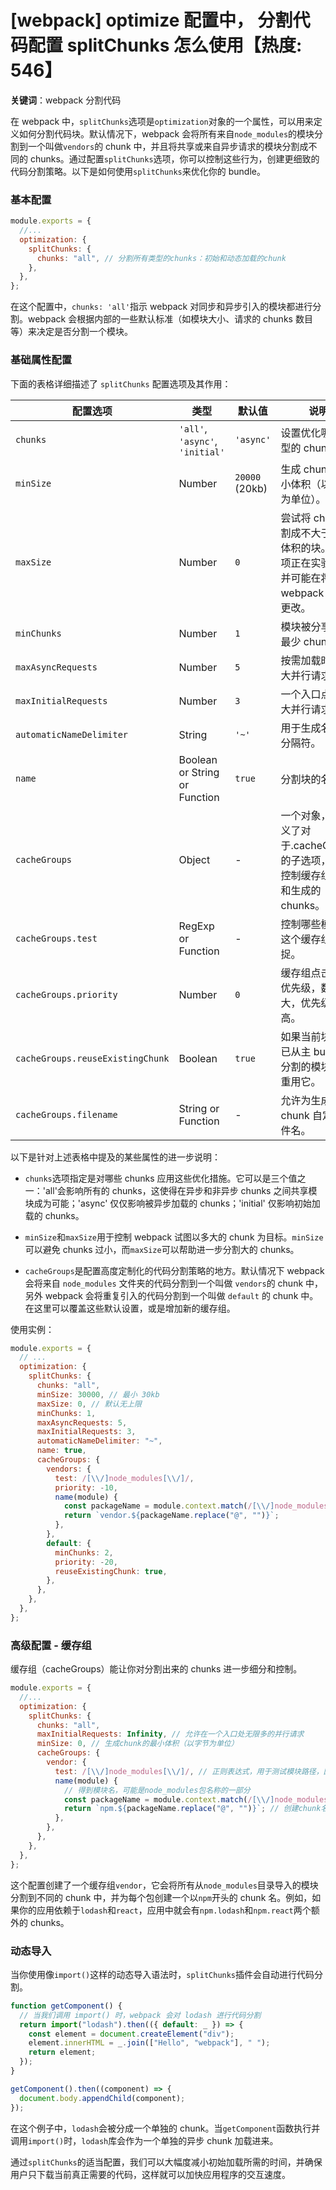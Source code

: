 # [webpack] optimize 配置中， 分割代码配置 splitChunks 怎么使用【热度: 546】

**关键词**：webpack 分割代码

在 webpack 中，`splitChunks`选项是`optimization`对象的一个属性，可以用来定义如何分割代码块。默认情况下，webpack 会将所有来自`node_modules`的模块分割到一个叫做`vendors`的 chunk 中，并且将共享或来自异步请求的模块分割成不同的 chunks。通过配置`splitChunks`选项，你可以控制这些行为，创建更细致的代码分割策略。以下是如何使用`splitChunks`来优化你的 bundle。

### 基本配置

```javascript
module.exports = {
  //...
  optimization: {
    splitChunks: {
      chunks: "all", // 分割所有类型的chunks：初始和动态加载的chunk
    },
  },
};
```

在这个配置中，`chunks: 'all'`指示 webpack 对同步和异步引入的模块都进行分割。webpack 会根据内部的一些默认标准（如模块大小、请求的 chunks 数目等）来决定是否分割一个模块。

### 基础属性配置

下面的表格详细描述了 `splitChunks` 配置选项及其作用：

| 配置选项                         | 类型                            | 默认值         | 说明                                                                                         |
| -------------------------------- | ------------------------------- | -------------- | -------------------------------------------------------------------------------------------- |
| `chunks`                         | `'all'`, `'async'`, `'initial'` | `'async'`      | 设置优化哪些类型的 chunk。                                                                   |
| `minSize`                        | Number                          | `20000` (20kb) | 生成 chunk 的最小体积（以字节为单位）。                                                      |
| `maxSize`                        | Number                          | `0`            | 尝试将 chunk 分割成不大于指定体积的块。此选项正在实验中，并可能在将来的 webpack 版本中更改。 |
| `minChunks`                      | Number                          | `1`            | 模块被分享到的最少 chunk 数。                                                                |
| `maxAsyncRequests`               | Number                          | `5`            | 按需加载时的最大并行请求数。                                                                 |
| `maxInitialRequests`             | Number                          | `3`            | 一个入口点的最大并行请求数。                                                                 |
| `automaticNameDelimiter`         | String                          | `'~'`          | 用于生成名称的分隔符。                                                                       |
| `name`                           | Boolean or String or Function   | `true`         | 分割块的名称。                                                                               |
| `cacheGroups`                    | Object                          | -              | 一个对象，它定义了对于.cacheGroups 的子选项，用来控制缓存组聚合和生成的 chunks。             |
| `cacheGroups.test`               | RegExp or Function              | -              | 控制哪些模块被这个缓存组捕捉。                                                               |
| `cacheGroups.priority`           | Number                          | `0`            | 缓存组点击时的优先级，数值越大，优先级越高。                                                 |
| `cacheGroups.reuseExistingChunk` | Boolean                         | `true`         | 如果当前块包含已从主 bundle 分割的模块，则重用它。                                           |
| `cacheGroups.filename`           | String or Function              | -              | 允许为生成的 chunk 自定义文件名。                                                            |

以下是针对上述表格中提及的某些属性的进一步说明：

- `chunks`选项指定是对哪些 chunks 应用这些优化措施。它可以是三个值之一：'all'会影响所有的 chunks，这使得在异步和非异步 chunks 之间共享模块成为可能；'async' 仅仅影响被异步加载的 chunks；'initial' 仅影响初始加载的 chunks。

- `minSize`和`maxSize`用于控制 webpack 试图以多大的 chunk 为目标。`minSize`可以避免 chunks 过小，而`maxSize`可以帮助进一步分割大的 chunks。

- `cacheGroups`是配置高度定制化的代码分割策略的地方。默认情况下 webpack 会将来自 `node_modules` 文件夹的代码分割到一个叫做 `vendors`的 chunk 中，另外 webpack 会将重复引入的代码分割到一个叫做 `default` 的 chunk 中。在这里可以覆盖这些默认设置，或是增加新的缓存组。

使用实例：

```javascript
module.exports = {
  // ...
  optimization: {
    splitChunks: {
      chunks: "all",
      minSize: 30000, // 最小 30kb
      maxSize: 0, // 默认无上限
      minChunks: 1,
      maxAsyncRequests: 5,
      maxInitialRequests: 3,
      automaticNameDelimiter: "~",
      name: true,
      cacheGroups: {
        vendors: {
          test: /[\\/]node_modules[\\/]/,
          priority: -10,
          name(module) {
            const packageName = module.context.match(/[\\/]node_modules[\\/](.*?)([\\/]|$)/)[1];
            return `vendor.${packageName.replace("@", "")}`;
          },
        },
        default: {
          minChunks: 2,
          priority: -20,
          reuseExistingChunk: true,
        },
      },
    },
  },
};
```

### 高级配置 - 缓存组

缓存组（cacheGroups）能让你对分割出来的 chunks 进一步细分和控制。

```javascript
module.exports = {
  //...
  optimization: {
    splitChunks: {
      chunks: "all",
      maxInitialRequests: Infinity, // 允许在一个入口处无限多的并行请求
      minSize: 0, // 生成chunk的最小体积（以字节为单位）
      cacheGroups: {
        vendor: {
          test: /[\\/]node_modules[\\/]/, // 正则表达式，用于测试模块路径，匹配node_modules目录下的模块
          name(module) {
            // 得到模块名，可能是node_modules包名称的一部分
            const packageName = module.context.match(/[\\/]node_modules[\\/](.*?)([\\/]|$)/)[1];
            return `npm.${packageName.replace("@", "")}`; // 创建chunk名
          },
        },
      },
    },
  },
};
```

这个配置创建了一个缓存组`vendor`，它会将所有从`node_modules`目录导入的模块分割到不同的 chunk 中，并为每个包创建一个以`npm`开头的 chunk 名。例如，如果你的应用依赖于`lodash`和`react`，应用中就会有`npm.lodash`和`npm.react`两个额外的 chunks。

### 动态导入

当你使用像`import()`这样的动态导入语法时，`splitChunks`插件会自动进行代码分割。

```javascript
function getComponent() {
  // 当我们调用 import() 时，webpack 会对 lodash 进行代码分割
  return import("lodash").then(({ default: _ }) => {
    const element = document.createElement("div");
    element.innerHTML = _.join(["Hello", "webpack"], " ");
    return element;
  });
}

getComponent().then((component) => {
  document.body.appendChild(component);
});
```

在这个例子中，`lodash`会被分成一个单独的 chunk。当`getComponent`函数执行并调用`import()`时，`lodash`库会作为一个单独的异步 chunk 加载进来。

通过`splitChunks`的适当配置，我们可以大幅度减小初始加载所需的时间，并确保用户只下载当前真正需要的代码，这样就可以加快应用程序的交互速度。